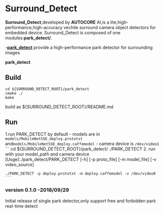 # Surround_Detect

**Surround_Detect**,developed by **AUTOCORE** AI,is a lite,high-performance,high-accuracy vechile surround camera object detectors for embedded device.
Surround_Detect is composed of one modules:**park_detect/**.

-[**park_detect**](park_detect) provide a high-performance park detector for surrounding images

**park_detect**
## Build 
```
cd ${SURROUND_DETECT_ROOT}/park_detect
cmake ./
make
```
build as ${SURROUND_DETECT_ROOT}/README.md

## Run
1.run PARK_DETECT by default
    - models are in `models/MobileNetSSD_deploy.prototxt` and`models/MobileNetSSD_deploy.caffemodel`
    - camera device is `/dev/video1`
    ```
    cd ${SURROUND_DETECT_ROOT}/park_detect/
    ./PARK_DETECT
2. run with your model_path and camera device
    [Usge]:./park_detect/PARK_DETECT [-h]
    [-p proto_file] [-m model_file] [-v video_source]
    
    ./PARK_DETECT -p deploy.prototxt -m deploy.caffemodel -v /dev/video0
    ```
### version 0.1.0 -2018/09/29
Initial release of single park detector,only support free and forbidden park real-time detect
